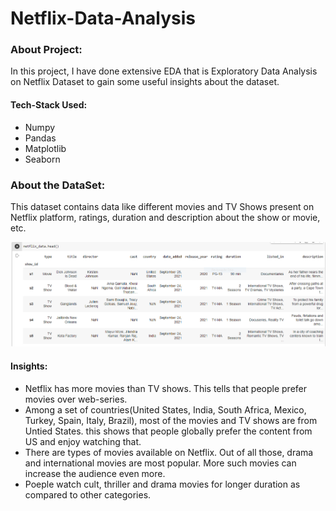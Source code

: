 # Netflix-Data-Analysis
<h3>About Project:</h3>
<p>In this project, I have done extensive EDA that is Exploratory Data Analysis on Netflix Dataset to gain some useful insights about the dataset.</p>
<h4>Tech-Stack Used: </h4>
<ul>
<li>Numpy</li>
<li>Pandas</li>
<li>Matplotlib</li>
<li>Seaborn</li>
</ul>
<h3>About the DataSet: </h3>
<p>This dataset contains data like different movies and TV Shows present on Netflix platform, ratings, duration and description about the show or movie, etc.</p>
<img src = "https://github.com/sunidhib2002/Netflix-Data-Analysis/blob/main/netflix.PNG">
<h4>Insights: </h4>
<ul>
<li>Netflix has more movies than TV shows. This tells that people prefer movies over web-series.</li>
<li>Among a set of countries(United States, India, South Africa, Mexico, Turkey, Spain, Italy, Brazil), most of the movies and TV shows are from Untied States. this shows that people globally prefer the content from US and enjoy watching that.</li>
<li>There are types of movies available on Netflix. Out of all those, drama and international movies are most popular. More such movies can increase the audience even more.</li>
<li>Poeple watch cult, thriller and drama movies for longer duration as compared to other categories.</li>
</ul>
